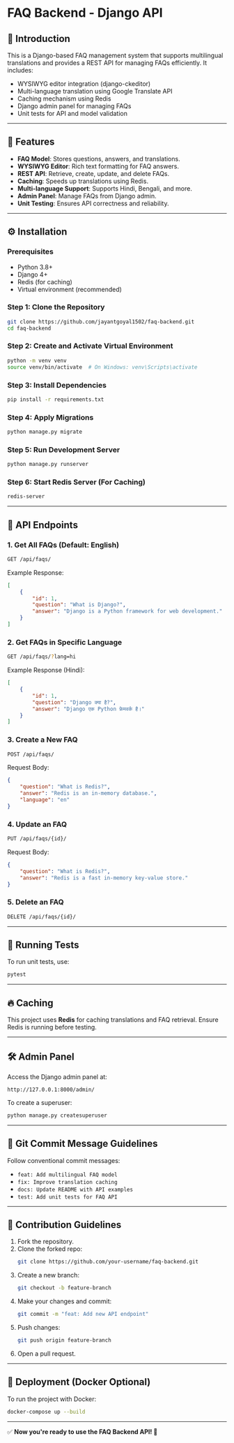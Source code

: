 # FAQ Backend - Django API

## 📌 Introduction
This is a Django-based FAQ management system that supports multilingual translations and provides a REST API for managing FAQs efficiently. It includes:
- WYSIWYG editor integration (django-ckeditor)
- Multi-language translation using Google Translate API
- Caching mechanism using Redis
- Django admin panel for managing FAQs
- Unit tests for API and model validation

---

## 🚀 Features
- **FAQ Model**: Stores questions, answers, and translations.
- **WYSIWYG Editor**: Rich text formatting for FAQ answers.
- **REST API**: Retrieve, create, update, and delete FAQs.
- **Caching**: Speeds up translations using Redis.
- **Multi-language Support**: Supports Hindi, Bengali, and more.
- **Admin Panel**: Manage FAQs from Django admin.
- **Unit Testing**: Ensures API correctness and reliability.

---

## ⚙️ Installation

### Prerequisites
- Python 3.8+
- Django 4+
- Redis (for caching)
- Virtual environment (recommended)

### Step 1: Clone the Repository
```sh
git clone https://github.com/jayantgoyal1502/faq-backend.git
cd faq-backend
```

### Step 2: Create and Activate Virtual Environment
```sh
python -m venv venv
source venv/bin/activate  # On Windows: venv\Scripts\activate
```

### Step 3: Install Dependencies
```sh
pip install -r requirements.txt
```

### Step 4: Apply Migrations
```sh
python manage.py migrate
```

### Step 5: Run Development Server
```sh
python manage.py runserver
```

### Step 6: Start Redis Server (For Caching)
```sh
redis-server
```

---

## 📌 API Endpoints

### **1. Get All FAQs (Default: English)**
```sh
GET /api/faqs/
```
Example Response:
```json
[
    {
        "id": 1,
        "question": "What is Django?",
        "answer": "Django is a Python framework for web development."
    }
]
```

### **2. Get FAQs in Specific Language**
```sh
GET /api/faqs/?lang=hi
```
Example Response (Hindi):
```json
[
    {
        "id": 1,
        "question": "Django क्या है?",
        "answer": "Django एक Python फ्रेमवर्क है।"
    }
]
```

### **3. Create a New FAQ**
```sh
POST /api/faqs/
```
Request Body:
```json
{
    "question": "What is Redis?",
    "answer": "Redis is an in-memory database.",
    "language": "en"
}
```

### **4. Update an FAQ**
```sh
PUT /api/faqs/{id}/
```
Request Body:
```json
{
    "question": "What is Redis?",
    "answer": "Redis is a fast in-memory key-value store."
}
```

### **5. Delete an FAQ**
```sh
DELETE /api/faqs/{id}/
```

---

## 🧪 Running Tests
To run unit tests, use:
```sh
pytest
```

---

## 🔥 Caching
This project uses **Redis** for caching translations and FAQ retrieval. Ensure Redis is running before testing.

---

## 🛠️ Admin Panel
Access the Django admin panel at:
```
http://127.0.0.1:8000/admin/
```
To create a superuser:
```sh
python manage.py createsuperuser
```

---

## 📜 Git Commit Message Guidelines
Follow conventional commit messages:
- `feat: Add multilingual FAQ model`
- `fix: Improve translation caching`
- `docs: Update README with API examples`
- `test: Add unit tests for FAQ API`

---

## 👥 Contribution Guidelines
1. Fork the repository.
2. Clone the forked repo:
   ```sh
   git clone https://github.com/your-username/faq-backend.git
   ```
3. Create a new branch:
   ```sh
   git checkout -b feature-branch
   ```
4. Make your changes and commit:
   ```sh
   git commit -m "feat: Add new API endpoint"
   ```
5. Push changes:
   ```sh
   git push origin feature-branch
   ```
6. Open a pull request.

---

## 📌 Deployment (Docker Optional)
To run the project with Docker:
```sh
docker-compose up --build
```

---

✅ **Now you're ready to use the FAQ Backend API! 🚀**

